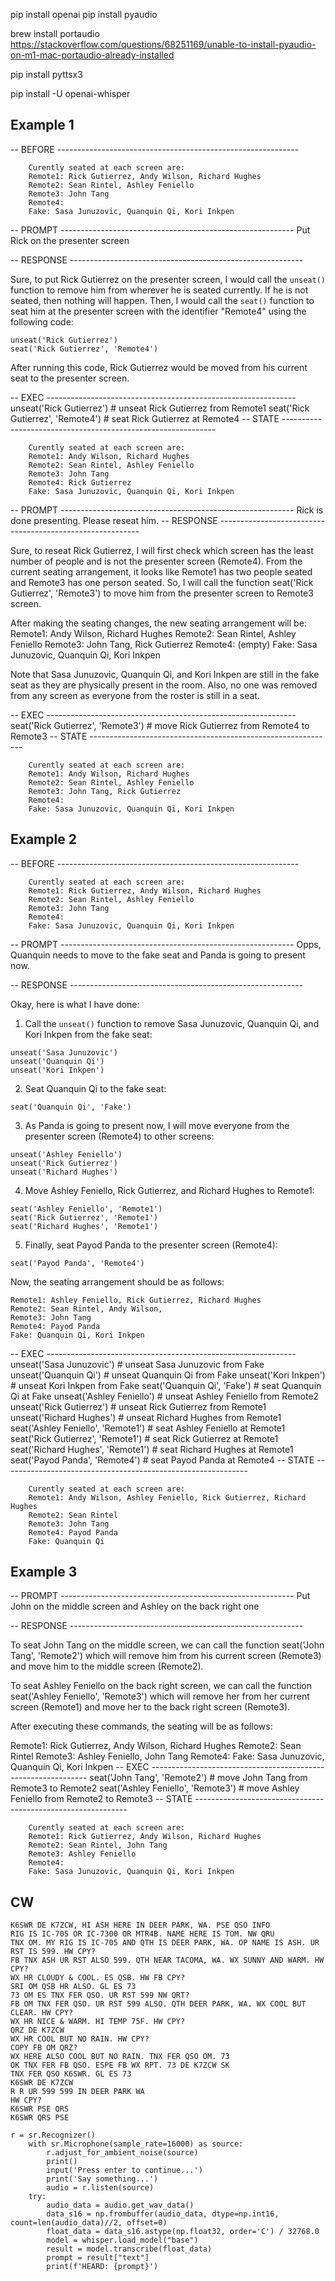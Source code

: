 pip install openai
pip install pyaudio

brew install portaudio
https://stackoverflow.com/questions/68251169/unable-to-install-pyaudio-on-m1-mac-portaudio-already-installed

pip install pyttsx3

pip install -U openai-whisper

## Example 1

-- BEFORE ------------------------------------------------------------

        Curently seated at each screen are:
        Remote1: Rick Gutierrez, Andy Wilson, Richard Hughes
        Remote2: Sean Rintel, Ashley Feniello
        Remote3: John Tang
        Remote4: 
        Fake: Sasa Junuzovic, Quanquin Qi, Kori Inkpen
    
-- PROMPT ----------------------------------------------------------
Put Rick on the presenter screen

-- RESPONSE ----------------------------------------------------------

Sure, to put Rick Gutierrez on the presenter screen, I would call the `unseat()` function to remove him from wherever he is seated currently. If he is not seated, then nothing will happen. Then, I would call the `seat()` function to seat him at the presenter screen with the identifier "Remote4" using the following code:

```
unseat('Rick Gutierrez')
seat('Rick Gutierrez', 'Remote4')
```

After running this code, Rick Gutierrez would be moved from his current seat to the presenter screen.

-- EXEC --------------------------------------------------------------
unseat('Rick Gutierrez') # unseat Rick Gutierrez from Remote1
seat('Rick Gutierrez', 'Remote4') # seat Rick Gutierrez at Remote4
-- STATE -------------------------------------------------------------

        Curently seated at each screen are:
        Remote1: Andy Wilson, Richard Hughes
        Remote2: Sean Rintel, Ashley Feniello
        Remote3: John Tang
        Remote4: Rick Gutierrez
        Fake: Sasa Junuzovic, Quanquin Qi, Kori Inkpen
    
-- PROMPT ----------------------------------------------------------
Rick is done presenting. Please reseat him.
-- RESPONSE ----------------------------------------------------------

Sure, to reseat Rick Gutierrez, I will first check which screen has the least number of people and is not the presenter screen (Remote4). From the current seating arrangement, it looks like Remote1 has two people seated and Remote3 has one person seated. So, I will call the function seat('Rick Gutierrez', 'Remote3') to move him from the presenter screen to Remote3 screen.

After making the seating changes, the new seating arrangement will be:
        Remote1: Andy Wilson, Richard Hughes
        Remote2: Sean Rintel, Ashley Feniello
        Remote3: John Tang, Rick Gutierrez
        Remote4: (empty)
        Fake: Sasa Junuzovic, Quanquin Qi, Kori Inkpen

Note that Sasa Junuzovic, Quanquin Qi, and Kori Inkpen are still in the fake seat as they are physically present in the room. Also, no one was removed from any screen as everyone from the roster is still in a seat.

-- EXEC --------------------------------------------------------------
seat('Rick Gutierrez', 'Remote3') # move Rick Gutierrez from Remote4 to Remote3
-- STATE -------------------------------------------------------------

        Curently seated at each screen are:
        Remote1: Andy Wilson, Richard Hughes
        Remote2: Sean Rintel, Ashley Feniello
        Remote3: John Tang, Rick Gutierrez
        Remote4: 
        Fake: Sasa Junuzovic, Quanquin Qi, Kori Inkpen

## Example 2

-- BEFORE ------------------------------------------------------------

        Curently seated at each screen are:
        Remote1: Rick Gutierrez, Andy Wilson, Richard Hughes
        Remote2: Sean Rintel, Ashley Feniello
        Remote3: John Tang
        Remote4: 
        Fake: Sasa Junuzovic, Quanquin Qi, Kori Inkpen
    
-- PROMPT ----------------------------------------------------------
Opps, Quanquin needs to move to the fake seat and Panda is going to present now.

-- RESPONSE ----------------------------------------------------------


Okay, here is what I have done:

1. Call the `unseat()` function to remove Sasa Junuzovic, Quanquin Qi, and Kori Inkpen from the fake seat:
```
unseat('Sasa Junuzovic')
unseat('Quanquin Qi')
unseat('Kori Inkpen')
```

2. Seat Quanquin Qi to the fake seat:
```
seat('Quanquin Qi', 'Fake')
```

3. As Panda is going to present now, I will move everyone from the presenter screen (Remote4) to other screens:
```
unseat('Ashley Feniello')
unseat('Rick Gutierrez')
unseat('Richard Hughes')
```

4. Move Ashley Feniello, Rick Gutierrez, and Richard Hughes to Remote1:
```
seat('Ashley Feniello', 'Remote1')
seat('Rick Gutierrez', 'Remote1')
seat('Richard Hughes', 'Remote1')
```

5. Finally, seat Payod Panda to the presenter screen (Remote4):
```
seat('Payod Panda', 'Remote4')
```

Now, the seating arrangement should be as follows:

```
Remote1: Ashley Feniello, Rick Gutierrez, Richard Hughes
Remote2: Sean Rintel, Andy Wilson, 
Remote3: John Tang
Remote4: Payod Panda
Fake: Quanquin Qi, Kori Inkpen
```
-- EXEC --------------------------------------------------------------
unseat('Sasa Junuzovic') # unseat Sasa Junuzovic from Fake
unseat('Quanquin Qi') # unseat Quanquin Qi from Fake
unseat('Kori Inkpen') # unseat Kori Inkpen from Fake
seat('Quanquin Qi', 'Fake') # seat Quanquin Qi at Fake
unseat('Ashley Feniello') # unseat Ashley Feniello from Remote2
unseat('Rick Gutierrez') # unseat Rick Gutierrez from Remote1
unseat('Richard Hughes') # unseat Richard Hughes from Remote1
seat('Ashley Feniello', 'Remote1') # seat Ashley Feniello at Remote1
seat('Rick Gutierrez', 'Remote1') # seat Rick Gutierrez at Remote1
seat('Richard Hughes', 'Remote1') # seat Richard Hughes at Remote1
seat('Payod Panda', 'Remote4') # seat Payod Panda at Remote4
-- STATE -------------------------------------------------------------

        Curently seated at each screen are:
        Remote1: Andy Wilson, Ashley Feniello, Rick Gutierrez, Richard Hughes
        Remote2: Sean Rintel
        Remote3: John Tang
        Remote4: Payod Panda
        Fake: Quanquin Qi

## Example 3

-- PROMPT ----------------------------------------------------------
Put John on the middle screen and Ashley on the back right one

-- RESPONSE ----------------------------------------------------------


To seat John Tang on the middle screen, we can call the function seat('John Tang', 'Remote2') which will remove him from his current screen (Remote3) and move him to the middle screen (Remote2).

To seat Ashley Feniello on the back right screen, we can call the function seat('Ashley Feniello', 'Remote3') which will remove her from her current screen (Remote1) and move her to the back right screen (Remote3).

After executing these commands, the seating will be as follows:

Remote1: Rick Gutierrez, Andy Wilson, Richard Hughes
Remote2: Sean Rintel
Remote3: Ashley Feniello, John Tang
Remote4: 
Fake: Sasa Junuzovic, Quanquin Qi, Kori Inkpen
-- EXEC --------------------------------------------------------------
seat('John Tang', 'Remote2') # move John Tang from Remote3 to Remote2
seat('Ashley Feniello', 'Remote3') # move Ashley Feniello from Remote2 to Remote3
-- STATE -------------------------------------------------------------

        Curently seated at each screen are:
        Remote1: Rick Gutierrez, Andy Wilson, Richard Hughes
        Remote2: Sean Rintel, John Tang
        Remote3: Ashley Feniello
        Remote4: 
        Fake: Sasa Junuzovic, Quanquin Qi, Kori Inkpen

## CW

    K6SWR DE K7ZCW, HI ASH HERE IN DEER PARK, WA. PSE QSO INFO
    RIG IS IC-705 OR IC-7300 OR MTR4B. NAME HERE IS TOM. NW QRU
    TNX OM. MY RIG IS IC-705 AND QTH IS DEER PARK, WA. OP NAME IS ASH. UR RST IS 599. HW CPY?
    FB TNX ASH UR RST ALSO 599. QTH NEAR TACOMA, WA. WX SUNNY AND WARM. HW CPY?
    WX HR CLOUDY & COOL. ES QSB. HW FB CPY?
    SRI OM QSB HR ALSO. GL ES 73
    73 OM ES TNX FER QSO. UR RST 599 NW QRT?
    FB OM TNX FER QSO. UR RST 599 ALSO. QTH DEER PARK, WA. WX COOL BUT CLEAR. HW CPY?
    WX HR NICE & WARM. HI TEMP 75F. HW CPY?
    QRZ DE K7ZCW
    WX HR COOL BUT NO RAIN. HW CPY?
    COPY FB OM QRZ?
    WX HERE ALSO COOL BUT NO RAIN. TNX FER QSO OM. 73
    OK TNX FER FB QSO. ESPE FB WX RPT. 73 DE K7ZCW SK
    TNX FER QSO K6SWR. GL ES 73
    K6SWR DE K7ZCW
    R R UR 599 599 IN DEER PARK WA
    HW CPY?
    K6SWR PSE QRS
    K6SWR QRS PSE

    r = sr.Recognizer()
        with sr.Microphone(sample_rate=16000) as source:
            r.adjust_for_ambient_noise(source)
            print()
            input('Press enter to continue...')
            print('Say something...')
            audio = r.listen(source)
        try:
            audio_data = audio.get_wav_data()
            data_s16 = np.frombuffer(audio_data, dtype=np.int16, count=len(audio_data)//2, offset=0)
            float_data = data_s16.astype(np.float32, order='C') / 32768.0
            model = whisper.load_model("base")
            result = model.transcribe(float_data)
            prompt = result["text"]
            print(f'HEARD: {prompt}')